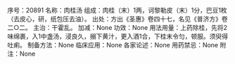 序号：20891
名称：肉桂汤
组成：肉桂（末）1两，诃黎勒皮（末）1分，巴豆1枚（去皮心，研，纸包压去油）。
出处：方出《圣惠》卷四十七，名见《普济方》卷二○二。
主治：干霍乱。
加减：None
功效：None
用法用量：上药除桂，先将2味绵裹，入1中盏汤，浸良久，搦下黄汁，更入酒1合，下桂末令匀，顿服。须臾得吐痢。
制备方法：None
临床应用：None
各家论述：None
用药禁忌：None
附注：None
